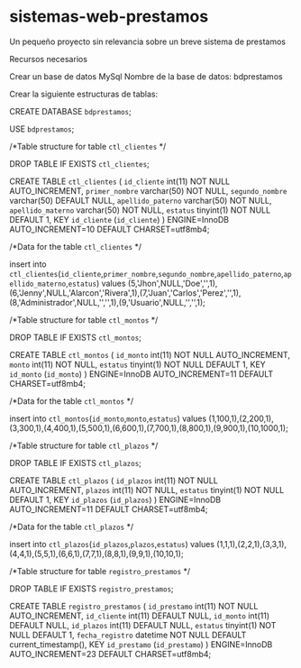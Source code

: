 # sistemas-web-prestamos
Un pequeño proyecto sin relevancia sobre un breve sistema de prestamos


Recursos necesarios

Crear un base de datos MySql
Nombre de la base de datos: bdprestamos

Crear la siguiente estructuras de tablas:

CREATE DATABASE `bdprestamos`;

USE `bdprestamos`;

/*Table structure for table `ctl_clientes` */

DROP TABLE IF EXISTS `ctl_clientes`;

CREATE TABLE `ctl_clientes` (
  `id_cliente` int(11) NOT NULL AUTO_INCREMENT,
  `primer_nombre` varchar(50) NOT NULL,
  `segundo_nombre` varchar(50) DEFAULT NULL,
  `apellido_paterno` varchar(50) NOT NULL,
  `apellido_materno` varchar(50) NOT NULL,
  `estatus` tinyint(1) NOT NULL DEFAULT 1,
  KEY `id_cliente` (`id_cliente`)
) ENGINE=InnoDB AUTO_INCREMENT=10 DEFAULT CHARSET=utf8mb4;

/*Data for the table `ctl_clientes` */

insert  into `ctl_clientes`(`id_cliente`,`primer_nombre`,`segundo_nombre`,`apellido_paterno`,`apellido_materno`,`estatus`) values (5,'Jhon',NULL,'Doe','',1),(6,'Jenny',NULL,'Alarcon','Rivera',1),(7,'Juan','Carlos','Perez','',1),(8,'Administrador',NULL,'','',1),(9,'Usuario',NULL,'','',1);

/*Table structure for table `ctl_montos` */

DROP TABLE IF EXISTS `ctl_montos`;

CREATE TABLE `ctl_montos` (
  `id_monto` int(11) NOT NULL AUTO_INCREMENT,
  `monto` int(11) NOT NULL,
  `estatus` tinyint(1) NOT NULL DEFAULT 1,
  KEY `id_monto` (`id_monto`)
) ENGINE=InnoDB AUTO_INCREMENT=11 DEFAULT CHARSET=utf8mb4;

/*Data for the table `ctl_montos` */

insert  into `ctl_montos`(`id_monto`,`monto`,`estatus`) values (1,100,1),(2,200,1),(3,300,1),(4,400,1),(5,500,1),(6,600,1),(7,700,1),(8,800,1),(9,900,1),(10,1000,1);

/*Table structure for table `ctl_plazos` */

DROP TABLE IF EXISTS `ctl_plazos`;

CREATE TABLE `ctl_plazos` (
  `id_plazos` int(11) NOT NULL AUTO_INCREMENT,
  `plazos` int(11) NOT NULL,
  `estatus` tinyint(1) NOT NULL DEFAULT 1,
  KEY `id_plazos` (`id_plazos`)
) ENGINE=InnoDB AUTO_INCREMENT=11 DEFAULT CHARSET=utf8mb4;

/*Data for the table `ctl_plazos` */

insert  into `ctl_plazos`(`id_plazos`,`plazos`,`estatus`) values (1,1,1),(2,2,1),(3,3,1),(4,4,1),(5,5,1),(6,6,1),(7,7,1),(8,8,1),(9,9,1),(10,10,1);

/*Table structure for table `registro_prestamos` */

DROP TABLE IF EXISTS `registro_prestamos`;

CREATE TABLE `registro_prestamos` (
  `id_prestamo` int(11) NOT NULL AUTO_INCREMENT,
  `id_cliente` int(11) DEFAULT NULL,
  `id_monto` int(11) DEFAULT NULL,
  `id_plazos` int(11) DEFAULT NULL,
  `estatus` tinyint(1) NOT NULL DEFAULT 1,
  `fecha_registro` datetime NOT NULL DEFAULT current_timestamp(),
  KEY `id_prestamo` (`id_prestamo`)
) ENGINE=InnoDB AUTO_INCREMENT=23 DEFAULT CHARSET=utf8mb4;
